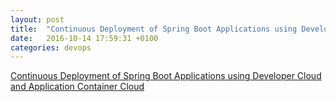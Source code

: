 ```yaml
---
layout: post
title:  "Continuous Deployment of Spring Boot Applications using Developer Cloud and Application Container Cloud"
date:   2016-10-14 17:59:31 +0100
categories: devops 
---
```


[Continuous Deployment of Spring Boot Applications using Developer Cloud and Application Container Cloud](https://wbrianleonard.wordpress.com/2016/10/14/continuous-deployment-of-spring-boot-applications-using-developer-cloud-and-application-container-cloud/)